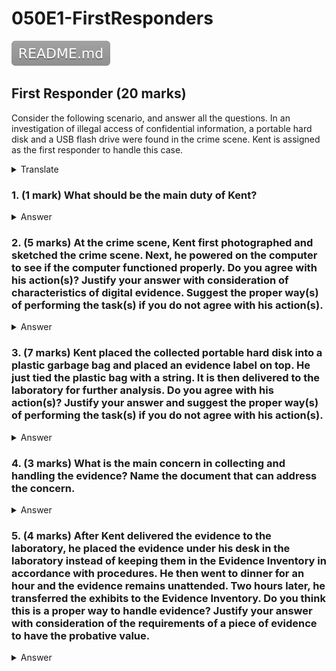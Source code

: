 # 050E1-FirstResponders

[![](README.svg)](README.md)

## First Responder (20 marks)

Consider the following scenario, and answer all the questions. In an investigation of illegal access of confidential information, a portable hard disk and a USB flash drive were found in the crime scene. Kent is assigned as the first responder to handle this case.
<details>
<summary>Translate</summary>
<p>

考慮以下場景, 並回答所有問題。 在對非法獲取機密信息的調查中, 在案發現場發現了一個便攜式硬盤和一個U盤。 肯特被指定為處理此案的第一響應者。
</p>
</details>  

### 1. (1 mark) What should be the main duty of Kent?

<details>
<summary>Answer</summary>
<p>

To `preserve` as much evidence as possible for subsequent examination.
<details>
<summary>Translate</summary>
<p>

保留盡可能多的證據以備後續檢查。
</p>
</details>  
</p>
</details>  

### 2. (5 marks) At the crime scene, Kent first photographed and sketched the crime scene. Next, he powered on the computer to see if the computer functioned properly. Do you agree with his action(s)? Justify your answer with consideration of characteristics of digital evidence. Suggest the proper way(s) of performing the task(s) if you do not agree with his action(s).

<details>
<summary>Answer</summary>
<p>
Agree on photographed and sketched the crime scene, as documentation is required for event reconstruction.

Disagree on the action on powered on the computer. Digital evidence are fragile, the action may tamper the evidence.

The computer should remain powered off.
<details>
<summary>Translate</summary>
<p>

同意拍攝和勾畫犯罪現場, 因為事件重建需要文件。

不同意打開計算機電源的操作。 數字證據是脆弱的, 行動可能會篡改證據。

計算機應保持關閉狀態。
</p>
</details>  
</p>
</details>  

### 3. (7 marks) Kent placed the collected portable hard disk into a plastic garbage bag and placed an evidence label on top. He just tied the plastic bag with a string. It is then delivered to the laboratory for further analysis. Do you agree with his action(s)? Justify your answer and suggest the proper way(s) of performing the task(s) if you do not agree with his action(s).

<details>
<summary>Answer</summary>
<p>
Disagree on the action of putting the evidence in a plastic garbage bag as that is prone to static, which may cause the hard disk being damaged by static electricity.

Disagree on the action of tying the bag using a string. This would allow the evidence being tampered without traces.

He should put the hard disk in an anti-static bag and sealed it with anti-tampered evidence tape.
<details>
<summary>Translate</summary>
<p>

不同意將證據放入塑料垃圾袋的做法, 因為它容易產生靜電, 可能會導致硬盤被靜電損壞。

不同意用繩子系袋子的動作。 這將使證據被篡改而不留痕跡。

他應該將硬盤放入防靜電袋中, 並用防篡改證據膠帶密封。
</p>
</details>  
</p>
</details>  

### 4. (3 marks) What is the main concern in collecting and handling the evidence? Name the document that can address the concern.

<details>
<summary>Answer</summary>
<p>
The main concern is to ensure that there is absolutely no changes have been made to the evidence integrity.

The document that can address the concern in the Chain of Custody Form.
<details>
<summary>Translate</summary>
<p>

主要關注的是確保絕對沒有對證據完整性進行任何更改。

可以解決產銷監管鍊錶格中的問題的文件。
</p>
</details>  
</p>
</details>  

### 5. (4 marks) After Kent delivered the evidence to the laboratory, he placed the evidence under his desk in the laboratory instead of keeping them in the Evidence Inventory in accordance with procedures. He then went to dinner for an hour and the evidence remains unattended. Two hours later, he transferred the exhibits to the Evidence Inventory. Do you think this is a proper way to handle evidence? Justify your answer with consideration of the requirements of a piece of evidence to have the probative value.

<details>
<summary>Answer</summary>
<p>
No. This is not a proper way to keep the exhibits under his desk, as this action is a break in Chain of Custody. The suspect can denied committing any offence and argued that someone might have planted the data in the computer, which were not stored properly by Kent. The evidence loss its admissibility.
<details>
<summary>Translate</summary>
<p>

不。這不是將展品放在他辦公桌下的正確方式, 因為這種行為會打破監管鏈。 嫌疑人可以否認犯有任何罪行, 並辯稱有人可能將數據植入了計算機中, 而 Kent 沒有正確存儲這些數據。 證據喪失其可採性。
</p>
</details>  
</p>
</details>  

